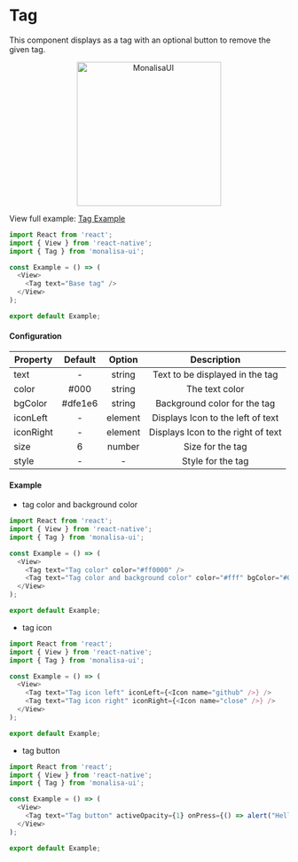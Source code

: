 # Tag

This component displays as a tag with an optional button to remove the given tag.

<p align="center">
  <img
	  src="https://raw.githubusercontent.com/tuantvk/monalisa-ui/master/assets/monalisaui-tag.png"
		alt="MonalisaUI"
		width="260">
</p>

View full example: [Tag Example](https://github.com/tuantvk/monalisa-ui/blob/master/example/Tag/index.js)

```javascript
import React from 'react';
import { View } from 'react-native';
import { Tag } from 'monalisa-ui';

const Example = () => (
  <View>
    <Tag text="Base tag" />
  </View>
);

export default Example;
```

#### Configuration

| Property      | Default       | Option    | Description  |
| ------------- |:-------------:|:---------:|:------------:|
| text          | -             | string    | Text to be displayed in the tag |
| color         | #000          | string    | The text color |
| bgColor       | #dfe1e6       | string    | Background color for the tag |
| iconLeft      | -             | element   | Displays Icon to the left of text |
| iconRight     | -             | element   | Displays Icon to the right of text |
| size          | 6             | number    | Size for the tag |
| style         | -             | -         | Style for the tag |


#### Example

- tag color and background color

```javascript
import React from 'react';
import { View } from 'react-native';
import { Tag } from 'monalisa-ui';

const Example = () => (
  <View>
    <Tag text="Tag color" color="#ff0000" />
    <Tag text="Tag color and background color" color="#fff" bgColor="#000" />
  </View>
);

export default Example;
```

- tag icon

```javascript
import React from 'react';
import { View } from 'react-native';
import { Tag } from 'monalisa-ui';

const Example = () => (
  <View>
    <Tag text="Tag icon left" iconLeft={<Icon name="github" />} />
    <Tag text="Tag icon right" iconRight={<Icon name="close" />} />
  </View>
);

export default Example;
```

- tag button

```javascript
import React from 'react';
import { View } from 'react-native';
import { Tag } from 'monalisa-ui';

const Example = () => (
  <View>
    <Tag text="Tag button" activeOpacity={1} onPress={() => alert("Hello from Tag")} />
  </View>
);

export default Example;
```